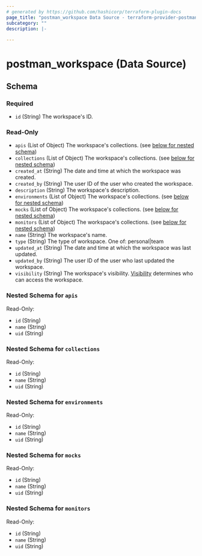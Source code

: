 ```yaml
---
# generated by https://github.com/hashicorp/terraform-plugin-docs
page_title: "postman_workspace Data Source - terraform-provider-postman"
subcategory: ""
description: |-
  
---
```


# postman_workspace (Data Source)





<!-- schema generated by tfplugindocs -->
## Schema

### Required

- `id` (String) The workspace's ID.

### Read-Only

- `apis` (List of Object) The workspace's collections. (see [below for nested schema](#nestedatt--apis))
- `collections` (List of Object) The workspace's collections. (see [below for nested schema](#nestedatt--collections))
- `created_at` (String) The date and time at which the workspace was created.
- `created_by` (String) The user ID of the user who created the workspace.
- `description` (String) The workspace's description.
- `environments` (List of Object) The workspace's collections. (see [below for nested schema](#nestedatt--environments))
- `mocks` (List of Object) The workspace's collections. (see [below for nested schema](#nestedatt--mocks))
- `monitors` (List of Object) The workspace's collections. (see [below for nested schema](#nestedatt--monitors))
- `name` (String) The workspace's name.
- `type` (String) The type of workspace. One of: personal|team
- `updated_at` (String) The date and time at which the workspace was last updated.
- `updated_by` (String) The user ID of the user who last updated the workspace.
- `visibility` (String) The workspace's visibility. [Visibility](https://learning.postman.com/docs/collaborating-in-postman/using-workspaces/managing-workspaces/#changing-workspace-visibility) determines who can access the workspace.

<a id="nestedatt--apis"></a>
### Nested Schema for `apis`

Read-Only:

- `id` (String)
- `name` (String)
- `uid` (String)


<a id="nestedatt--collections"></a>
### Nested Schema for `collections`

Read-Only:

- `id` (String)
- `name` (String)
- `uid` (String)


<a id="nestedatt--environments"></a>
### Nested Schema for `environments`

Read-Only:

- `id` (String)
- `name` (String)
- `uid` (String)


<a id="nestedatt--mocks"></a>
### Nested Schema for `mocks`

Read-Only:

- `id` (String)
- `name` (String)
- `uid` (String)


<a id="nestedatt--monitors"></a>
### Nested Schema for `monitors`

Read-Only:

- `id` (String)
- `name` (String)
- `uid` (String)


